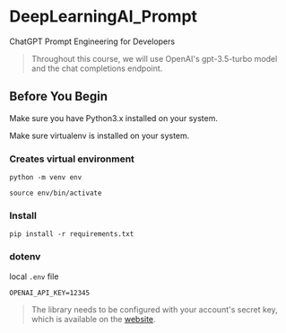 # DeepLearningAI_Prompt
ChatGPT Prompt Engineering for Developers

> Throughout this course, we will use OpenAI's gpt-3.5-turbo model and the chat completions endpoint.

## Before You Begin
Make sure you have Python3.x installed on your system.

Make sure virtualenv is installed on your system.

### Creates virtual environment
```
python -m venv env

source env/bin/activate
```

### Install

```
pip install -r requirements.txt
```

### dotenv

local `.env` file
```
OPENAI_API_KEY=12345

```

> The library needs to be configured with your account's secret key, which is available on the [website](https://platform.openai.com/account/api-keys).